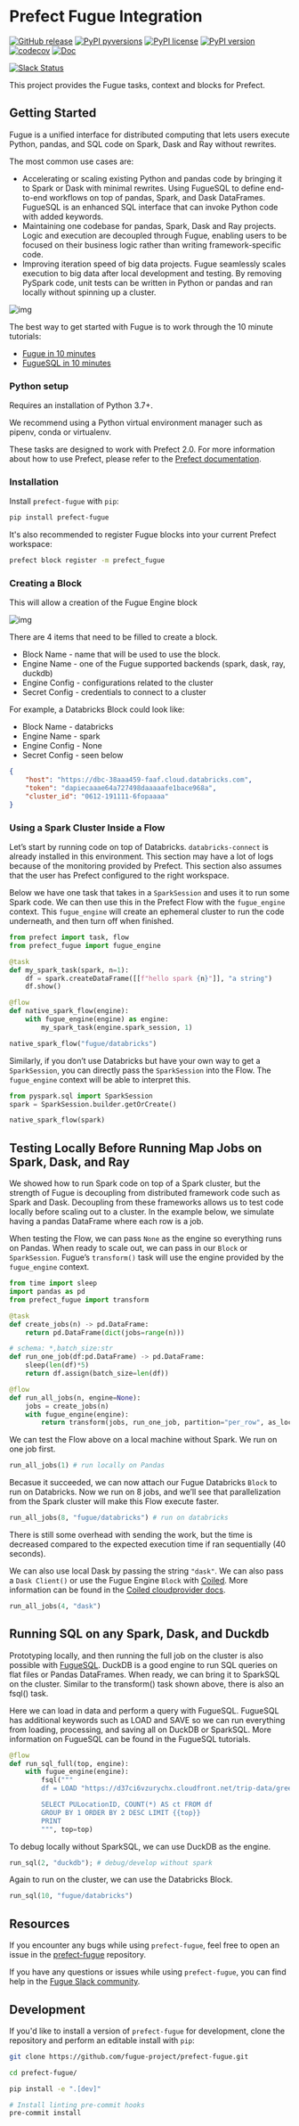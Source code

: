 # Prefect Fugue Integration

[![GitHub release](https://img.shields.io/github/release/fugue-project/prefect-fugue.svg)](https://GitHub.com/fugue-project/prefect-fugue)
[![PyPI pyversions](https://img.shields.io/pypi/pyversions/prefect-fugue.svg)](https://pypi.python.org/pypi/prefect-fugue/)
[![PyPI license](https://img.shields.io/pypi/l/prefect-fugue.svg)](https://pypi.python.org/pypi/prefect-fugue/)
[![PyPI version](https://badge.fury.io/py/prefect-fugue.svg)](https://pypi.python.org/pypi/prefect-fugue/)
[![codecov](https://codecov.io/gh/fugue-project/prefect-fugue/branch/master/graph/badge.svg?token=J4UB06GWO1)](https://codecov.io/gh/fugue-project/prefect-fugue)
[![Doc](https://readthedocs.org/projects/prefect-fugue/badge)](https://prefect-fugue.readthedocs.org)

[![Slack Status](https://img.shields.io/badge/slack-join_chat-white.svg?logo=slack&style=social)](http://slack.fugue.ai)


This project provides the Fugue tasks, context and blocks for Prefect.

## Getting Started

Fugue is a unified interface for distributed computing that lets users execute Python, pandas, and SQL code on Spark, Dask and Ray without rewrites.

The most common use cases are:

* Accelerating or scaling existing Python and pandas code by bringing it to Spark or Dask with minimal rewrites.
Using FugueSQL to define end-to-end workflows on top of pandas, Spark, and Dask DataFrames. FugueSQL is an enhanced SQL interface that can invoke Python code with added keywords.
* Maintaining one codebase for pandas, Spark, Dask and Ray projects. Logic and execution are decoupled through Fugue, enabling users to be focused on their business logic rather than writing framework-specific code.
* Improving iteration speed of big data projects. Fugue seamlessly scales execution to big data after local development and testing. By removing PySpark code, unit tests can be written in Python or pandas and ran locally without spinning up a cluster.

![img](img/fugue.png)

The best way to get started with Fugue is to work through the 10 minute tutorials:

* [Fugue in 10 minutes](https://fugue-tutorials.readthedocs.io/tutorials/quick_look/ten_minutes.html)
* [FugueSQL in 10 minutes](https://fugue-tutorials.readthedocs.io/tutorials/quick_look/ten_minutes_sql.html)

### Python setup

Requires an installation of Python 3.7+.

We recommend using a Python virtual environment manager such as pipenv, conda or virtualenv.

These tasks are designed to work with Prefect 2.0. For more information about how to use Prefect, please refer to the [Prefect documentation](https://orion-docs.prefect.io/).

### Installation

Install `prefect-fugue` with `pip`:

```bash
pip install prefect-fugue
```

It's also recommended to register Fugue blocks into your current Prefect workspace:

```bash
prefect block register -m prefect_fugue
```

### Creating a Block

This will allow a creation of the Fugue Engine block

![img](https://fugue-tutorials.readthedocs.io/_images/prefect_fugue_block.png)

There are 4 items that need to be filled to create a block.

* Block Name - name that will be used to use the block.
* Engine Name - one of the Fugue supported backends (spark, dask, ray, duckdb)
* Engine Config - configurations related to the cluster
* Secret Config - credentials to connect to a cluster

For example, a Databricks Block could look like:

* Block Name - databricks
* Engine Name - spark
* Engine Config - None
* Secret Config - seen below

```json
{
    "host": "https://dbc-38aaa459-faaf.cloud.databricks.com",
    "token": "dapiecaaae64a727498daaaaafe1bace968a",
    "cluster_id": "0612-191111-6fopaaaa"
}
```

### Using a Spark Cluster Inside a Flow

Let’s start by running code on top of Databricks. `databricks-connect` is already installed in this environment. This section may have a lot of logs because of the monitoring provided by Prefect. This section also assumes that the user has Prefect configured to the right workspace.

Below we have one task that takes in a `SparkSession` and uses it to run some Spark code. We can then use this in the Prefect Flow with the `fugue_engine` context. This `fugue_engine` will create an ephemeral cluster to run the code underneath, and then turn off when finished.

```python
from prefect import task, flow
from prefect_fugue import fugue_engine

@task
def my_spark_task(spark, n=1):
    df = spark.createDataFrame([[f"hello spark {n}"]], "a string")
    df.show()

@flow
def native_spark_flow(engine):
    with fugue_engine(engine) as engine:
        my_spark_task(engine.spark_session, 1)

native_spark_flow("fugue/databricks")
```

Similarly, if you don’t use Databricks but have your own way to get a `SparkSession`, you can directly pass the `SparkSession` into the Flow. The `fugue_engine` context will be able to interpret this.

```python
from pyspark.sql import SparkSession
spark = SparkSession.builder.getOrCreate()

native_spark_flow(spark)
```

## Testing Locally Before Running Map Jobs on Spark, Dask, and Ray 

We showed how to run Spark code on top of a Spark cluster, but the strength of Fugue is decoupling from distributed framework code such as Spark and Dask. Decoupling from these frameworks allows us to test code locally before scaling out to a cluster. In the example below, we simulate having a pandas DataFrame where each row is a job.

When testing the Flow, we can pass `None` as the engine so everything runs on Pandas. When ready to scale out, we can pass in our `Block` or `SparkSession`. Fugue’s `transform()` task will use the engine provided by the `fugue_engine` context.

```python
from time import sleep
import pandas as pd
from prefect_fugue import transform

@task
def create_jobs(n) -> pd.DataFrame:
    return pd.DataFrame(dict(jobs=range(n)))

# schema: *,batch_size:str
def run_one_job(df:pd.DataFrame) -> pd.DataFrame:
    sleep(len(df)*5)
    return df.assign(batch_size=len(df))

@flow
def run_all_jobs(n, engine=None):
    jobs = create_jobs(n)
    with fugue_engine(engine):
        return transform(jobs, run_one_job, partition="per_row", as_local=True)
```

We can test the Flow above on a local machine without Spark. We run on one job first.

```python
run_all_jobs(1) # run locally on Pandas
```

Becasue it succeeded, we can now attach our Fugue Databricks `Block` to run on Databricks. Now we run on 8 jobs, and we’ll see that parallelization from the Spark cluster will make this Flow execute faster.

```python
run_all_jobs(8, "fugue/databricks") # run on databricks
```

There is still some overhead with sending the work, but the time is decreased compared to the expected execution time if ran sequentially (40 seconds).

We can also use local Dask by passing the string `"dask"`. We can also pass a `Dask Client()` or use the Fugue Engine `Block` with [Coiled](https://coiled.io/). More information can be found in the [Coiled cloudprovider docs](https://fugue-tutorials.readthedocs.io/tutorials/integrations/cloudproviders/coiled.html).

```python
run_all_jobs(4, "dask")
```

## Running SQL on any Spark, Dask, and Duckdb

Prototyping locally, and then running the full job on the cluster is also possible with [FugueSQL](https://fugue-tutorials.readthedocs.io/tutorials/quick_look/ten_minutes_sql.html). DuckDB is a good engine to run SQL queries on flat files or Pandas DataFrames. When ready, we can bring it to SparkSQL on the cluster. Similar to the transform() task shown above, there is also an fsql() task.

Here we can load in data and perform a query with FugueSQL. FugueSQL has additional keywords such as LOAD and SAVE so we can run everything from loading, processing, and saving all on DuckDB or SparkSQL. More information on FugueSQL can be found in the FugueSQL tutorials.

```python
@flow
def run_sql_full(top, engine):
    with fugue_engine(engine):
        fsql("""
        df = LOAD "https://d37ci6vzurychx.cloudfront.net/trip-data/green_tripdata_2022-01.parquet"

        SELECT PULocationID, COUNT(*) AS ct FROM df
        GROUP BY 1 ORDER BY 2 DESC LIMIT {{top}}
        PRINT
        """, top=top)
```

To debug locally without SparkSQL, we can use DuckDB as the engine.

```python
run_sql(2, "duckdb"); # debug/develop without spark
```

Again to run on the cluster, we can use the Databricks Block.

```python
run_sql(10, "fugue/databricks")
```

## Resources

If you encounter any bugs while using `prefect-fugue`, feel free to open an issue in the [prefect-fugue](https://github.com/fugue-project/prefect-fugue) repository.

If you have any questions or issues while using `prefect-fugue`, you can find help in the [Fugue Slack community](http://slack.fugue.ai).

## Development

If you'd like to install a version of `prefect-fugue` for development, clone the repository and perform an editable install with `pip`:

```bash
git clone https://github.com/fugue-project/prefect-fugue.git

cd prefect-fugue/

pip install -e ".[dev]"

# Install linting pre-commit hooks
pre-commit install
```
